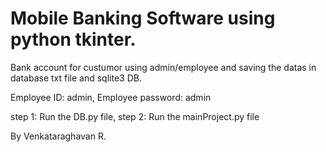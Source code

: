 # Mobile Banking Software using python tkinter.

Bank account for custumor using admin/employee and saving the datas in database txt file and sqlite3 DB.

Employee ID: admin,
Employee password: admin

step 1: Run the DB.py file,
step 2: Run the mainProject.py file

By Venkataraghavan R.
